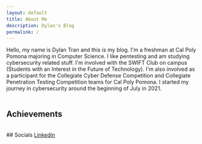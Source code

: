 ```yaml
---
layout: default
title: About Me
description: Dylan's Blog
permalink: /
---
```

<head>
<style> /*center text, make 3 columns of equal width, remove the white border this theme has by default*/
th {text-align: center; border-bottom: 0px;}
td {text-align: center; width: 33%; border-bottom: 0px;}
</style>
<script>
function show() {
  var x = document.getElementById("achievements");
  if (x.style.display === "none") {
    x.style.display = "block";
  } else {
    x.style.display = "none";
  }
}
</script>
</head>
Hello, my name is Dylan Tran and this is my blog. I'm a freshman at Cal Poly Pomona majoring in Computer Science. I like pentesting and am studying cybersecurity related stuff. I'm involved with the SWIFT Club on campus (Students with an Interest in the Future of Technology). I'm also involved as a participant for the Collegiate Cyber Defense Competition and Collegiate Penetration Testing Competition teams for Cal Poly Pomona. I started my journey in cybersecurity around the beginning of July in 2021. 
<br/>
<br/>

<div onClick="show()" id="hovere"><h2>Achievements</h2></div>
<br/>
<div id="achievements" style="display:none">
  <div id="indexFloat">
    <img src="https://github.com/susMdT/Nigerald/blob/master/assets/images/CPTC_Logo.png?raw=true" width="100%" height="100%" unselectable="on" />
  </div>
  <div id="indexFloat">
    <table>
      <tr>
        <th colspan="3">Collegiate Penetration Testing Competition</th>    
      </tr>
      <tr>
        <td>Western Regionals</td>
        <td>1st Place</td>
        <td>2021</td>
      </tr>
    </table>
  </div>
</div>
## Socials
<a href="https://www.linkedin.com/in/dylan-tran-84aa46217"> Linkedin </a>
